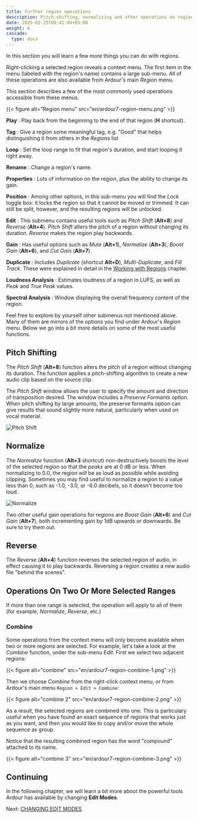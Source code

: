 ```yaml
---
title: Further region operations
description: Pitch-shifting, normalizing and other operations on regions in Ardour
date: 2025-02-25T00:41:04+03:00
weight: 6
cascade:
  type: docs
---
```


In this section you will learn a few more things you can do with regions.

Right-clicking a selected region reveals a context menu. The first item
in the menu (labeled with the region's name) contains a large sub-menu.
All of these operations are also available from Ardour's main *Region*
menu.

This section describes a few of the most commonly used operations
accessible from these menus.

{{< figure alt="Region menu" src="en/ardour7-region-menu.png" >}}

**Play**
: Play back from the beginning to the end of that region (**H** shortcut).

**Tag**
: Give a region some meaningful tag, e.g. "Good" that helps distinguishing it
from others in the _Regions_ list

**Loop**
: Set the loop range to fit that region's duration, and start looping it right
away.

**Rename**
: Change a region's name.

**Properties**
: Lots of information on the region, plus the ability to change its gain.

**Position**
: Among other options, in this sub-menu you will find the _Lock_ toggle box: it
locks the region so that it cannot be moved or trimmed. It can still be split,
however, and the resulting regions will be unlocked.

**Edit**
: This submenu contains useful tools such as _Pitch Shift_ (**Alt+8**) and
_Reverse_ (**Alt+4**). _Pitch Shift_ alters the pitch of a region without
changing its duration. _Reverse_ makes the region play backwards.

**Gain**
: Has useful options such as _Mute_ (**Alt+1**), _Normalize_ (**Alt+3**),
_Boost Gain_ (**Alt+6**), and _Cut Gain_ (**Alt+7**).

**Duplicate**
: Includes _Duplicate_ (shortcut **Alt+D**), _Multi-Duplicate_, and _Fill Track_.
These were explained in detail in the
[Working with Regions](../working-with-regions) chapter.

**Loudness Analysis**
: Estimates loudness of a region in LUFS, as well as _Peak_ and _True Peak_
values.

**Spectral Analysis**
: Window displaying the overall frequency content of the region.

Feel free to explore by yourself other submenus not mentioned above. Many of
them are mirrors of the options you find under Ardour's *Region* menu. Below we
go into a bit more details on some of the most useful functions. 

## Pitch Shifting

The _Pitch Shift_ (**Alt+8**) function alters the pitch of a region without 
changing its duration. The function applies a pitch-shifting algorithm to
create a new audio clip based on the source clip.

The _Pitch Shift_ window allows the user to specify the amount and direction of
transposition desired. The window includes a _Preserve Formants_ option. When
pitch shifting by large amounts, the preserve formants option can give results
that sound slightly more natural, particularly when used on vocal material.

![Pitch Shift](en/ardour7-pitch-shift-window.png?height=30vh)

## Normalize

The _Normalize_ function (**Alt+3** shortcut) non-destructively boosts the level
of the  selected region so that the _peaks_ are at 0 dB or less. When
normalizing  to 0.0, the region will be as loud as possible while avoiding
clipping.  Sometimes you may find useful to normalize a region to a value less
than 0,  such as -1.0, -3.0, or -6.0 decibels, so it doesn't become too loud. 

![Normalize](en/ardour7-normalize-window.png?width=20vw)

Two other useful gain operations for regions are _Boost Gain_ (**Alt+6**) and
_Cut Gain_ (**Alt+7**), both incrementing gain by 1dB upwards or downwards.
Be sure to try them out.

## Reverse

The _Reverse_ (**Alt+4**) function reverses the selected region of audio, in 
effect causing it to play backwards. Reversing a region creates a new audio
file "behind the scenes".

## Operations On Two Or More Selected Ranges

If more than one range is selected, the operation will apply to all of them (for
example, _Normalize_, _Reverse_, etc.)

### Combine

Some operations from the context menu will only become available when two or
more regions are selected. For example, let's take a look at the _Combine_
function, under the sub-menu _Edit_. First we select two adjacent regions:

{{< figure alt="combine" src="en/ardour7-region-combine-1.png" >}}

Then we choose _Combine_ from the right-click context menu, or from Ardour's
main menu `Region > Edit > Combine`: 

{{< figure alt="combine 2" src="en/ardour7-region-combine-2.png" >}}

As a result, the selected regions are combined into one. This is particulary
useful when you have found an exact sequence of regions that works just as you
want, and then you would like to copy and/or move the whole sequence as group.

Notice that the resulting combined region has the word "compound" attached to
its name. 

{{< figure alt="combine 3" src="en/ardour7-region-combine-3.png" >}} 

## Continuing

In the following chapter, we will learn a bit more about the powerful
tools Ardour has available by changing **Edit Modes**.

Next: [CHANGING EDIT MODES](../changing-edit-modes)
